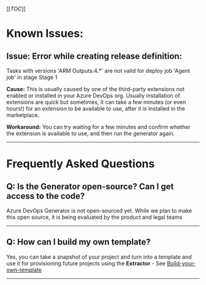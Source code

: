 [[_TOC_]]


# Known Issues:

## **Issue:** Error while creating release definition:
Tasks with versions 'ARM Outputs:4.*' are not valid for deploy job 'Agent job' in stage Stage 1

**Cause:** This is usually caused by one of the third-party extensions not enabled or installed in your Azure DevOps org. Usually installation of extensions are quick but sometimes, it  can take a few minutes (or even hours!) for an extension to be available to use, after it is installed in the marketplace. 

**Workaround:** You can try waiting for a few minutes and confirm whether the extension is available to use, and then run the generator again. 

------------------
# Frequently Asked Questions

##  Q: Is the Generator open-source? Can I get access to the code?

Azure DevOps Generator is not open-sourced yet. While we plan to make this open source, it is being evaluated by the product and legal teams

---------------

##  Q: How can I build my own template?

Yes, you can take a snapshot of your project and turn into a template and use it for provisioning future projects using the **Extractor** - See [Build-your-own-template](/About-Azure-DevOps-Demo-Generator/Build-your-own-template)

-----------
